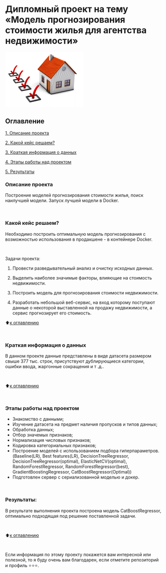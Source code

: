 # Дипломный проект на тему «Модель прогнозирования стоимости жилья для агентства недвижимости»
<img src="data/dom.jpg" width=50% height=50%>

## Оглавление
[1. Описание проекта](#описание-проекта)  

[2. Какой кейс решаем?](#Какой-кейс-решаем)

[3. Краткая информация о данных](#Краткая-информация-о-данных)

[4. Этапы работы над проектом](#Этапы-работы-над-проектом)

[5. Результаты](#Результаты)


### Описание проекта

Построение моделей прогнозирования стоимости жилья, поиск наилучшей модели. Запуск лучшей модели в Docker. 

<br>

### Какой кейс решаем?

Необходимо построить оптимальную модель прогнозирования с возможностью использования в продакшене - в контейнере Docker.

<br>

Задачи проекта:

1. Провести разведывательный анализ и очистку исходных данных.

2. Выделить наиболее значимые факторы, влияющие на стоимость недвижимости.

3. Построить модель для прогнозирования стоимости недвижимости.

4. Разработать небольшой веб-сервис, на вход которому поступают данные о некоторой выставленной на продажу недвижимости, а сервис прогнозирует его стоимость.


:arrow_up:[к оглавлению](#Оглавление)

<br>

### Краткая информация о данных

В данном проекте данные представлены в виде датасета размером свыше 377 тыс. строк, присутствуют дублирующиеся категории, ошибки ввода, жаргонные сокращения и т .д.. 

<br>

:arrow_up:[к оглавлению](#Оглавление)

<br>

### Этапы работы над проектом
- Знакомство с данными;
- Изучение датасета на предмет наличия пропусков и типов данных;
- Обработка данных;
- Отбор значемых признаков;
- Нормализация числовых признаков;
- Кодировка категориальных признаков;
- Построение моделей с использованием подбора гиперпараметров. (Baseline(LR), Best features(LR), DecisionTreeRegressor, DecisionTreeRegressor(optimal), ElasticNetCV(optimal), RandomForestRegressor, RandomForestRegressor(best), GradientBoostingRegressor, CatBoostRegressor(Optimal))
- Подготовлен сервер с сериализованной моделью и докер.

<br>

### Результаты:

В результате выполнения проекта построена модель CatBoostRegressor, оптимально подходящая под решение поставленной задачи.

<br>

:arrow_up:[к оглавлению](#Оглавление)

<br>

Если информация по этому проекту покажется вам интересной или полезной, то я буду очень вам благодарен, если отметите репозиторий и профиль ⭐️⭐️⭐️.
